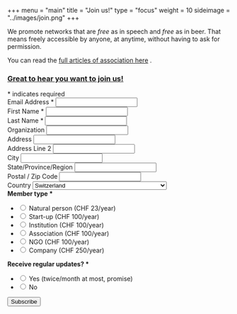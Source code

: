 +++
menu = "main"
title = "Join us!"
type = "focus"
weight = 10
sideimage = "../images/join.png"
+++

We promote networks that are *free* as in speech and *free* as in beer. That means freely accessible by anyone, at anytime, without having to ask for permission.

You can read the <a href="https://github.com/open-network-infrastructure/articles-of-association" target="_blank">full articles of association here</a> <i class="fa fa-external-link"></i>.

### [Great to hear you want to join us!](#)

<!-- Begin MailChimp Signup Form -->
<link href="//cdn-images.mailchimp.com/embedcode/classic-10_7.css" rel="stylesheet" type="text/css">
<div id="mc_embed_signup">
    <form action="//opennetworkinfrastructure.us14.list-manage.com/subscribe/post?u=74f566040040e666e99d96abc&amp;id=8e75c9b6a0"
        method="post" id="mc-embedded-subscribe-form" name="mc-embedded-subscribe-form" class="validate" target="_blank" novalidate>
        <div id="mc_embed_signup_scroll">
            <div class="indicates-required">
                <span class="asterisk">* </span> indicates required</div>
            <div class="mc-field-group">
                <label for="mce-EMAIL">Email Address
                    <span class="asterisk">* </span>
                </label>
                <input type="email" value="" name="EMAIL" class="required email" id="mce-EMAIL">
            </div>
            <div class="mc-field-group">
                <label for="mce-FNAME">First Name
                    <span class="asterisk">* </span>
                </label>
                <input type="text" value="" name="FNAME" class="required" id="mce-FNAME">
            </div>
            <div class="mc-field-group">
                <label for="mce-LNAME">Last Name
                    <span class="asterisk">* </span>
                </label>
                <input type="text" value="" name="LNAME" class="required" id="mce-LNAME">
            </div>
            <div class="mc-field-group">
                <label for="mce-ORGNAME">Organization </label>
                <input type="text" value="" name="ORGNAME" class="" id="mce-ORGNAME">
            </div>
            <div class="mc-address-group">
                <div class="mc-field-group">
                    <label for="mce-PADDRESS-addr1">Address </label>
                    <input type="text" value="" maxlength="70" name="PADDRESS[addr1]" id="mce-PADDRESS-addr1" class="">
                </div>
                <div class="mc-field-group">
                    <label for="mce-PADDRESS-addr2">Address Line 2</label>
                    <input type="text" value="" maxlength="70" name="PADDRESS[addr2]" id="mce-PADDRESS-addr2">
                </div>
                <div class="mc-field-group size1of2">
                    <label for="mce-PADDRESS-city">City</label>
                    <input type="text" value="" maxlength="40" name="PADDRESS[city]" id="mce-PADDRESS-city" class="">
                </div>
                <div class="mc-field-group size1of2">
                    <label for="mce-PADDRESS-state">State/Province/Region</label>
                    <input type="text" value="" maxlength="20" name="PADDRESS[state]" id="mce-PADDRESS-state" class="">
                </div>
                <div class="mc-field-group size1of2">
                    <label for="mce-PADDRESS-zip">Postal / Zip Code</label>
                    <input type="text" value="" maxlength="10" name="PADDRESS[zip]" id="mce-PADDRESS-zip" class="">
                </div>
                <div class="mc-field-group size1of2">
                    <label for="mce-PADDRESS-country">Country</label>
                    <select name="PADDRESS[country]" id="mce-PADDRESS-country" class="">
                        <option value="286">Aaland Islands</option> <option value="274">Afghanistan</option> <option value="2">Albania</option> <option value="3">Algeria</option> <option value="178">American Samoa</option> <option value="4">Andorra</option> <option value="5">Angola</option> <option value="176">Anguilla</option> <option value="175">Antigua And Barbuda</option> <option value="6">Argentina</option> <option value="7">Armenia</option> <option value="179">Aruba</option> <option value="8">Australia</option> <option value="9">Austria</option> <option value="10">Azerbaijan</option> <option value="11">Bahamas</option> <option value="12">Bahrain</option> <option value="13">Bangladesh</option> <option value="14">Barbados</option> <option value="15">Belarus</option> <option value="16">Belgium</option> <option value="17">Belize</option> <option value="18">Benin</option> <option value="19">Bermuda</option> <option value="20">Bhutan</option> <option value="21">Bolivia</option> <option value="325">Bonaire, Saint Eustatius and Saba</option> <option value="22">Bosnia and Herzegovina</option> <option value="23">Botswana</option> <option value="181">Bouvet Island</option> <option value="24">Brazil</option> <option value="180">Brunei Darussalam</option> <option value="25">Bulgaria</option> <option value="26">Burkina Faso</option> <option value="27">Burundi</option> <option value="28">Cambodia</option> <option value="29">Cameroon</option> <option value="30">Canada</option> <option value="31">Cape Verde</option> <option value="32">Cayman Islands</option> <option value="33">Central African Republic</option> <option value="34">Chad</option> <option value="35">Chile</option> <option value="36">China</option> <option value="185">Christmas Island</option> <option value="37">Colombia</option> <option value="204">Comoros</option> <option value="38">Congo</option> <option value="183">Cook Islands</option> <option value="268">Costa Rica</option> <option value="275">Cote D'Ivoire</option> <option value="40">Croatia</option> <option value="276">Cuba</option> <option value="298">Curacao</option> <option value="41">Cyprus</option> <option value="42">Czech Republic</option> <option value="318">Democratic Republic of the Congo</option> <option value="43">Denmark</option> <option value="44">Djibouti</option> <option value="289">Dominica</option> <option value="187">Dominican Republic</option> <option value="45">Ecuador</option> <option value="46">Egypt</option> <option value="47">El Salvador</option> <option value="48">Equatorial Guinea</option> <option value="49">Eritrea</option> <option value="50">Estonia</option> <option value="51">Ethiopia</option> <option value="189">Falkland Islands</option> <option value="191">Faroe Islands</option> <option value="52">Fiji</option> <option value="53">Finland</option> <option value="54">France</option> <option value="193">French Guiana</option> <option value="277">French Polynesia</option> <option value="56">Gabon</option> <option value="57">Gambia</option> <option value="58">Georgia</option> <option value="59">Germany</option> <option value="60">Ghana</option> <option value="194">Gibraltar</option> <option value="61">Greece</option> <option value="195">Greenland</option> <option value="192">Grenada</option> <option value="196">Guadeloupe</option> <option value="62">Guam</option> <option value="198">Guatemala</option> <option value="270">Guernsey</option> <option value="63">Guinea</option> <option value="65">Guyana</option> <option value="200">Haiti</option> <option value="66">Honduras</option> <option value="67">Hong Kong</option> <option value="68">Hungary</option> <option value="69">Iceland</option> <option value="70">India</option> <option value="71">Indonesia</option> <option value="278">Iran</option> <option value="279">Iraq</option> <option value="74">Ireland</option> <option value="323">Isle of Man</option> <option value="75">Israel</option> <option value="76">Italy</option> <option value="202">Jamaica</option> <option value="78">Japan</option> <option value="288">Jersey (Channel Islands)</option> <option value="79">Jordan</option> <option value="80">Kazakhstan</option> <option value="81">Kenya</option> <option value="203">Kiribati</option> <option value="82">Kuwait</option> <option value="83">Kyrgyzstan</option> <option value="84">Lao People's Democratic Republic</option> <option value="85">Latvia</option> <option value="86">Lebanon</option> <option value="87">Lesotho</option> <option value="88">Liberia</option> <option value="281">Libya</option> <option value="90">Liechtenstein</option> <option value="91">Lithuania</option> <option value="92">Luxembourg</option> <option value="208">Macau</option> <option value="93">Macedonia</option> <option value="94">Madagascar</option> <option value="95">Malawi</option> <option value="96">Malaysia</option> <option value="97">Maldives</option> <option value="98">Mali</option> <option value="99">Malta</option> <option value="207">Marshall Islands</option> <option value="210">Martinique</option> <option value="100">Mauritania</option> <option value="212">Mauritius</option> <option value="241">Mayotte</option> <option value="101">Mexico</option> <option value="102">Moldova, Republic of</option> <option value="103">Monaco</option> <option value="104">Mongolia</option> <option value="290">Montenegro</option> <option value="294">Montserrat</option> <option value="105">Morocco</option> <option value="106">Mozambique</option> <option value="242">Myanmar</option> <option value="107">Namibia</option> <option value="108">Nepal</option> <option value="109">Netherlands</option> <option value="110">Netherlands Antilles</option> <option value="213">New Caledonia</option> <option value="111">New Zealand</option> <option value="112">Nicaragua</option> <option value="113">Niger</option> <option value="114">Nigeria</option> <option value="217">Niue</option> <option value="214">Norfolk Island</option> <option value="272">North Korea</option> <option value="116">Norway</option> <option value="117">Oman</option> <option value="118">Pakistan</option> <option value="222">Palau</option> <option value="282">Palestine</option> <option value="119">Panama</option> <option value="219">Papua New Guinea</option> <option value="120">Paraguay</option> <option value="121">Peru</option> <option value="122">Philippines</option> <option value="221">Pitcairn</option> <option value="123">Poland</option> <option value="124">Portugal</option> <option value="126">Qatar</option> <option value="315">Republic of Kosovo</option> <option value="127">Reunion</option> <option value="128">Romania</option> <option value="129">Russia</option> <option value="130">Rwanda</option> <option value="205">Saint Kitts and Nevis</option> <option value="206">Saint Lucia</option> <option value="324">Saint Martin</option> <option value="237">Saint Vincent and the Grenadines</option> <option value="132">Samoa (Independent)</option> <option value="227">San Marino</option> <option value="255">Sao Tome and Principe</option> <option value="133">Saudi Arabia</option> <option value="134">Senegal</option> <option value="266">Serbia</option> <option value="135">Seychelles</option> <option value="136">Sierra Leone</option> <option value="137">Singapore</option> <option value="302">Sint Maarten</option> <option value="138">Slovakia</option> <option value="139">Slovenia</option> <option value="223">Solomon Islands</option> <option value="140">Somalia</option> <option value="141">South Africa</option> <option value="257">South Georgia and the South Sandwich Islands</option> <option value="142">South Korea</option> <option value="311">South Sudan</option> <option value="143">Spain</option> <option value="144">Sri Lanka</option> <option value="293">Sudan</option> <option value="146">Suriname</option> <option value="225">Svalbard and Jan Mayen Islands</option> <option value="147">Swaziland</option> <option value="148">Sweden</option> <option value="149" selected>Switzerland</option> <option value="285">Syria</option> <option value="152">Taiwan</option> <option value="260">Tajikistan</option> <option value="153">Tanzania</option> <option value="154">Thailand</option> <option value="233">Timor-Leste</option> <option value="155">Togo</option> <option value="232">Tonga</option> <option value="234">Trinidad and Tobago</option> <option value="156">Tunisia</option> <option value="157">Turkey</option> <option value="158">Turkmenistan</option> <option value="287">Turks &amp; Caicos Islands</option> <option value="159">Uganda</option> <option value="161">Ukraine</option> <option value="162">United Arab Emirates</option> <option value="262">United Kingdom</option> <option value="164">USA</option> <option value="163">Uruguay</option> <option value="165">Uzbekistan</option> <option value="239">Vanuatu</option> <option value="166">Vatican City State (Holy See)</option> <option value="167">Venezuela</option> <option value="168">Vietnam</option> <option value="169">Virgin Islands (British)</option> <option value="238">Virgin Islands (U.S.)</option> <option value="188">Western Sahara</option> <option value="170">Yemen</option> <option value="173">Zambia</option> <option value="174">Zimbabwe</option> </select>
                </div>
            </div>
            <div class="mc-field-group input-group">
                <strong>Member type
                    <span class="asterisk">* </span>
                </strong>
                <ul>
                    <li>
                        <input type="radio" value="Natural person (CHF 23/year)" name="MEMBERTYPE" id="mce-MEMBERTYPE-0">
                        <label for="mce-MEMBERTYPE-0">Natural person (CHF 23/year)</label>
                    </li>
                    <li>
                        <input type="radio" value="Start-up (CHF 100/year)" name="MEMBERTYPE" id="mce-MEMBERTYPE-1">
                        <label for="mce-MEMBERTYPE-1">Start-up (CHF 100/year)</label>
                    </li>
                    <li>
                        <input type="radio" value="Institution (CHF 100/year)" name="MEMBERTYPE" id="mce-MEMBERTYPE-2">
                        <label for="mce-MEMBERTYPE-2">Institution (CHF 100/year)</label>
                    </li>
                    <li>
                        <input type="radio" value="Association (CHF 100/year)" name="MEMBERTYPE" id="mce-MEMBERTYPE-3">
                        <label for="mce-MEMBERTYPE-3">Association (CHF 100/year)</label>
                    </li>
                    <li>
                        <input type="radio" value="NGO (CHF 100/year)" name="MEMBERTYPE" id="mce-MEMBERTYPE-4">
                        <label for="mce-MEMBERTYPE-4">NGO (CHF 100/year)</label>
                    </li>
                    <li>
                        <input type="radio" value="Company (CHF 250/year)" name="MEMBERTYPE" id="mce-MEMBERTYPE-5">
                        <label for="mce-MEMBERTYPE-5">Company (CHF 250/year)</label>
                    </li>
                </ul>
            </div>
            <div class="mc-field-group input-group">
                <strong>Receive regular updates?
                    <span class="asterisk">* </span>
                </strong>
                <ul>
                    <li>
                        <input type="radio" value="Yes (twice/month at most, promise)" name="UPDATES_IN" id="mce-UPDATES_IN-0">
                        <label for="mce-UPDATES_IN-0">Yes (twice/month at most, promise)</label>
                    </li>
                    <li>
                        <input type="radio" value="No" name="UPDATES_IN" id="mce-UPDATES_IN-1">
                        <label for="mce-UPDATES_IN-1">No</label>
                    </li>
                </ul>
            </div>
            <div id="mce-responses" class="clear">
                <div class="response" id="mce-error-response" style="display:none"></div>
                <div class="response" id="mce-success-response" style="display:none"></div>
            </div>
            <!-- real people should not fill this in and expect good things - do not remove this or risk form bot signups-->
            <div style="position: absolute; left: -5000px;" aria-hidden="true">
                <input type="text" name="b_74f566040040e666e99d96abc_8e75c9b6a0" tabindex="-1" value="">
            </div>
            <div class="clear">
                <input type="submit" value="Subscribe" name="subscribe" id="mc-embedded-subscribe" class="button mc-button-subscribe">
            </div>
        </div>
    </form>
</div>
<script type="text/javascript" src="//s3.amazonaws.com/downloads.mailchimp.com/js/mc-validate.js"></script>
<script type="text/javascript" src="/js/join.js"></script>
